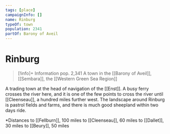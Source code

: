 ```yaml
---
tags: [place]
campaignInfo: []
name: Rinburg
typeOf: town
population: 2341
partOf: Barony of Aveil
---
```

# Rinburg
>[!info]+ Information
> pop. 2,341
> A town in the [[Barony of Aveil]], [[Sembara]], the [[Western Green Sea Region]]

A trading town at the head of navigation of the [[Enst]]. A busy ferry crosses the river here, and it is one of the few points to cross the river until [[Cleenseau]], a hundred miles further west. The landscape around Rinburg is pastrol fields and farms, and there is much good sheepland within two days ride.

*Distances
		to [[Fellburn]], 100 miles
		to [[Cleenseau]], 60 miles
		to [[Dallet]], 30 miles
		to [[Beury]], 50 miles


